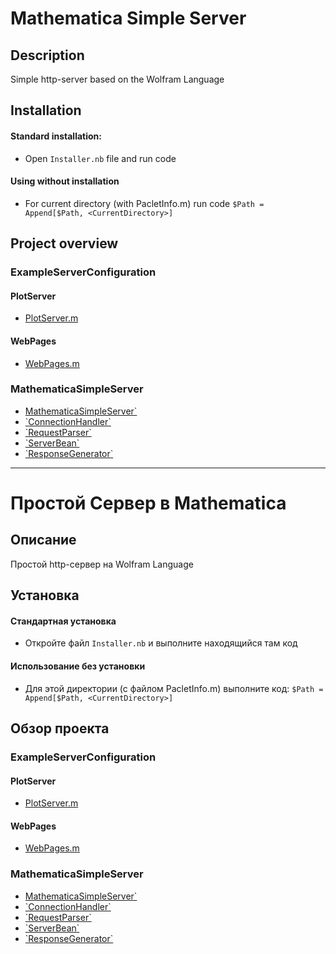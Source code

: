 # Mathematica Simple Server

## Description

Simple http-server based on the Wolfram Language

## Installation

#### Standard installation: 
- Open `Installer.nb` file and run code   

#### Using without installation
-	For current directory (with PacletInfo.m) run code `$Path = Append[$Path, <CurrentDirectory>]`

## Project overview

### ExampleServerConfiguration

#### PlotServer

- [PlotServer.m](./ExampleServerConfiguration/PlotServer/PlotServer.m)

#### WebPages

- [WebPages.m](./ExampleServerConfiguration/WebPages/WebPages.m)

### MathematicaSimpleServer

- [MathematicaSimpleServer`](./MathematicaSimpleServer/MathematicaSimpleServer.m)
- 	[\`ConnectionHandler\`](./MathematicaSimpleServer/ConnectionHandler.m)
- 	[\`RequestParser\`](./MathematicaSimpleServer/RequestParser.m)
- 	[\`ServerBean\`](./MathematicaSimpleServer/ServerBean.m)
- 	[\`ResponseGenerator\`](./MathematicaSimpleServer/ResponseGenerator.m)

---

# Простой Сервер в Mathematica

## Описание

Простой http-сервер на Wolfram Language

## Установка

#### Стандартная установка
- Откройте файл `Installer.nb` и выполните находящийся там код

#### Использование без установки
-	Для этой директории (с файлом PacletInfo.m) выполните код: `$Path = Append[$Path, <CurrentDirectory>]`

## Обзор проекта

### ExampleServerConfiguration

#### PlotServer

- [PlotServer.m](./ExampleServerConfiguration/PlotServer/PlotServer.m)

#### WebPages

- [WebPages.m](./ExampleServerConfiguration/WebPages/WebPages.m)

### MathematicaSimpleServer

- [MathematicaSimpleServer`](./MathematicaSimpleServer/MathematicaSimpleServer.m)
- 	[\`ConnectionHandler\`](./MathematicaSimpleServer/ConnectionHandler.m)
- 	[\`RequestParser\`](./MathematicaSimpleServer/RequestParser.m)
- 	[\`ServerBean\`](./MathematicaSimpleServer/ServerBean.m)
- 	[\`ResponseGenerator\`](./MathematicaSimpleServer/ResponseGenerator.m)
